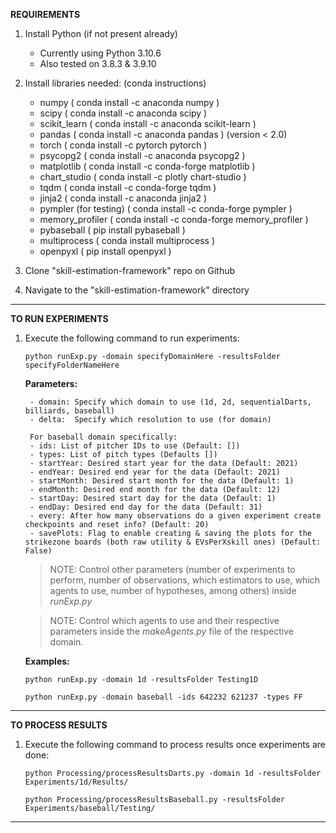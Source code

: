 **REQUIREMENTS**

1. Install Python (if not present already)
	- Currently using Python 3.10.6
	- Also tested on 3.8.3 & 3.9.10

2. Install libraries needed:  (conda instructions)
	- numpy  ( conda install -c anaconda numpy )
	- scipy  ( conda install -c anaconda scipy )
	- scikit_learn ( conda install -c anaconda scikit-learn )
	- pandas ( conda install -c anaconda pandas ) (version < 2.0)
	- torch ( conda install -c pytorch pytorch )
	- psycopg2  ( conda install -c anaconda psycopg2 )
	- matplotlib ( conda install -c conda-forge matplotlib )
	- chart_studio ( conda install -c plotly chart-studio )
	- tqdm ( conda install -c conda-forge tqdm )
	- jinja2 ( conda install -c anaconda jinja2 )
	- pympler (for testing) ( conda install -c conda-forge pympler ) 
	- memory_profiler ( conda install -c conda-forge memory_profiler ) 
	- pybaseball ( pip install pybaseball )
	- multiprocess	( conda install multiprocess )
 	- openpyxl ( pip install openpyxl )

3. Clone "skill-estimation-framework" repo on Github

4. Navigate to the "skill-estimation-framework" directory

---

**TO RUN EXPERIMENTS**

1. Execute the following command to run experiments:

	```python runExp.py -domain specifyDomainHere -resultsFolder specifyFolderNameHere```

	**Parameters:**

		- domain: Specify which domain to use (1d, 2d, sequentialDarts, billiards, baseball)
		- delta:  Specify which resolution to use (for domain)

		For baseball domain specifically:
		- ids: List of pitcher IDs to use (Default: [])
		- types: List of pitch types (Defaults [])
		- startYear: Desired start year for the data (Default: 2021)
		- endYear: Desired end year for the data (Default: 2021)
		- startMonth: Desired start month for the data (Default: 1)
		- endMonth: Desired end month for the data (Default: 12)
		- startDay: Desired start day for the data (Default: 1)
		- endDay: Desired end day for the data (Default: 31)
		- every: After how many observations do a given experiment create checkpoints and reset info? (Default: 20)
		- savePlots: Flag to enable creating & saving the plots for the strikezone boards (both raw utility & EVsPerXskill ones) (Default: False)


	> NOTE: Control other parameters (number of experiments to perform, number of observations, which estimators to use,
	which agents to use, number of hypotheses, among others) inside *runExp.py*

	> NOTE: Control which agents to use and their respective parameters inside the *makeAgents.py* file of the respective domain.

	**Examples:**

	```python runExp.py -domain 1d -resultsFolder Testing1D```

	```python runExp.py -domain baseball -ids 642232 621237 -types FF```


---

**TO PROCESS RESULTS**

1. Execute the following command to process results once experiments are done:

	```python Processing/processResultsDarts.py -domain 1d -resultsFolder Experiments/1d/Results/```

	```python Processing/processResultsBaseball.py -resultsFolder Experiments/baseball/Testing/```

---
